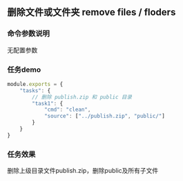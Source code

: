 ## 删除文件或文件夹 remove files / floders

### 命令参数说明
无配置参数

### 任务demo
```js
module.exports = {
    "tasks": {
        // 删除 publish.zip 和 public 目录
        "task1": {
            "cmd": "clean",
            "source": ["../publish.zip", "public/"]
        }
    }
}
```
### 任务效果
删除上级目录文件publish.zip，删除public及所有子文件